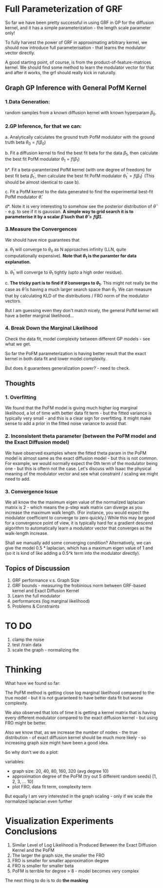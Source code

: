 # Full Parameterization of GRF


So far we have been pretty successful in using GRF in GP for the diffusion kernel, and it has a simple parameterization - the length scale parameter only!

To fully harvest the power of GRF in approximating arbitrary kernel, we should now introduce full parameterisation - that learns the modulator vector directly.

A good starting point, of course, is from the product-of-feature-matrices kernel. We should find some method to learn the modulator vector for that and after it works, the grf should really kick in naturally.

## Graph GP Inference with General PofM Kernel

### 1.Data Generation: 

random samples from a known diffusion kernel with known hyperparam $\beta_0$. 


### 2.GP Inference, for that we can:

a. Analytically calculates the ground truth PofM modulator with the ground truth beta $\theta_0 = f(\beta_0)$

b. Fit a diffusion kernel to find the best fit beta for the data $\beta_1$, then calculate the best fit PofM modulator $\theta_1 = f(\beta_1)$

b*. Fit a beta-paramterized PofM kernel (with one degree of freedom) for best fit beta $\beta_1^{\prime}$, then calculate the best fit PofM modulator $\theta_1^{\prime} = f(\beta_1)^{\prime}$ (This should be almost identical to case b).


c. Fit a PofM kernel to the data generated to find the experimental best-fit PofM modulator $\hat{\theta}$.

d*. Note it is very interesting to somehow see the posterior distribution of $\hat{\theta}$ - e.g. to see if it is gaussian. **A simple way to grid search it is to parameterise it by a scalar $\hat{\beta}$ such that $\hat{\theta} = f(\hat{\beta})$.**

### 3.Measure the Convergences

We should have nice guarantees that

a. $\theta_1$ will converge to $\theta_0$ as N approaches infinity (LLN, quite computationally expensive). **Note that $\theta_1$ is the paramter for data explanation.** 

b. $\theta_1^{\prime}$ will converge to $\theta_1$ tightly (upto a high order residue).

c. **The tricky part is to find if $\hat{\theta}$ converges to $\theta_1$.** This might not really be the case as $\hat{\theta}$ is having a much larger search space than $\theta_1$. We can measure that by calculating KLD of the distributions / FRO norm of the modulator vectors.

But I am guessing even they don't match nicely, the general PofM kernel will have a better marginal likelihood...
    


### 4. Break Down the Marginal Likelihood

Check the data fit, model complexity between different GP models - see what we get.

So far the PoFM parameterization is having better result that the exact kernel in both data fit and lower model complexity.

But does it guarantees generalization power? - need to check.

## Thoughts


### 1. Overfitting

We found that the PoFM model is giving much higher log marginal likelihood, a lot of time with better data fit term - but the fitted variance is typically very small - and this is a clear sign for overfitting. It might make sense to add a prior in the fitted noise variance to avoid that.


### 2. Inconsistent theta parameter (between the PoFM model and the Exact Diffusion model)

We have observed examples where the fitted theta param in the PoFM model is almost same as the exact diffusion model - but this is not common. For example, we would normally expect the 0th term of the modulator being one - but this is oftern not the case. Let's discuss with Isaac the physical meaning of the modulator vector and see what constraint / scaling we might need to add.

### 3. Convergence Issue

We all know the the maximum eigen value of the normalized laplacian matrix is 2 - which means the p-step walk matrix can diverge as you increase the maximum walk length. (For instance, you would expect the modulator coefficient to converge to zero quickly.) While this may be good for a convergence point of view, it is typically hard for a gradient descend algorithm to automatically learn a modulator vector that converges as the walk-length increase. 

Shall we manually add some converging condition? Alternatively, we can give the model 0.5 * laplacian, which has a maximum eigen value of 1 and (so it is kind of like adding a 0.5^k term into the modulator directly).

## Topics of Discussion

1. GRF performance v.s. Graph Size
2. GRF bounds - measuring the frobinious norm between GRF-based kernel and Exact Diffusion Kernel
3. Learn the full modulator
4. performances (log marginal likelihood)
5. Problems & Constraints


# TO DO

1. clamp the noise
2. test /train data
3. scale the graph - normalizing the 



# Thinking

What have we found so far:

The PoFM method is getting close log marginal likelihood compared to the true model - but it is not guaranteed to have better data fit but worse complexity.

We also observed that lots of time it is getting a kernel matrix that is having every different modulator compared to the exact diffusion kernel - but using FRO might be better.

Also we know that, as we increase the number of nodes - the true distribution - of exact diffusion kernel should be much more likely - so increasing graph size might have been a good idea.

So why don't we do a plot:

variables:
- graph size: 20, 40, 80, 160, 320 (avg degree 10)
- approximation degree of the PoFM (try out 5 different random seeds) [1, 2, 3, ... 10]
- plot FRO, data fit term, complexity term

But equally I am very interested in the graph scaling - only if we scale the normalized laplacian even further

# Visualization Experiments Conclusions

1. Similar Level of Log Likelihood is Produced  Between the Exact Diffusion Kernel and the PoFM
2. The larger the graph size, the smaller the FRO
3. FRO is smaller for smaller approximation degree
4. FRO is smaller for smaller beta
5. PoFM is terrible for degree > 8 - model becomes very complex

The next thing to do is to do **the masking**

